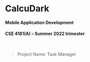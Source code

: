 # CalcuDark

#### Mobile Application Development
#### CSE 4181(A) &ndash; Summer 2022 trimester

<br>

> Project Name: Task Manager


